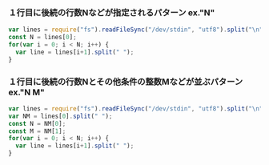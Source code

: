 
### １行目に後続の行数Nなどが指定されるパターン ex."N"

~~~js
var lines = require("fs").readFileSync("/dev/stdin", "utf8").split("\n");
const N = lines[0];
for(var i = 0; i < N; i++) {
  var line = lines[i+1].split(" ");
}
~~~

### １行目に後続の行数Nとその他条件の整数Mなどが並ぶパターン ex."N M"

~~~js
var lines = require("fs").readFileSync("/dev/stdin", "utf8").split("\n");
var NM = lines[0].split(" ");
const N = NM[0];
const M = NM[1];
for(var i = 0; i < N; i++) {
  var line = lines[i+1].split(" ");
}
~~~